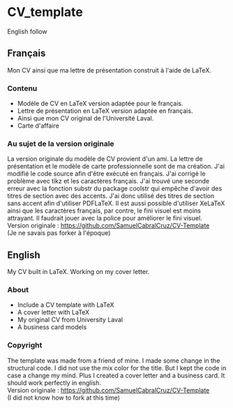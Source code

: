 # CV_template <br />
English follow

## Français
Mon CV ainsi que ma lettre de présentation construit à l'aide de LaTeX.<br/>

### Contenu
- Modèle de CV en LaTeX version adaptée pour le français. 
- Lettre de présentation en LaTeX version adaptée en français. 
- Ainsi que mon CV original de l'Université Laval. 
- Carte d'affaire

### Au sujet de la version originale
La version originale du modèle de CV provient d'un ami. La lettre de présentation et le modèle de carte professionnelle sont de ma création. J'ai modifié le code source afin d'être exécuté en français. J'ai corrigé le problème avec tikz et les caractères français. J'ai trouvé une seconde erreur avec la fonction substr du package coolstr qui empêche d'avoir des titres de section avec des accents. J'ai donc utilisé des titres de section sans accent afin d'utiliser PDFLaTeX. Il est aussi possible d'utiliser XeLaTeX ainsi que les caractères français, par contre, le fini visuel est moins attrayant. Il faudrait jouer avec la police pour améliorer le fini visuel. <br />
Version originale : https://github.com/SamuelCabralCruz/CV-Template <br />
(Je ne savais pas forker à l'époque)

## English
My CV built in LaTeX. Working on my cover letter.<br/>

### About
- Include a CV template with LaTeX
- A cover letter with LaTeX 
- My original CV from University Laval
- A business card models

### Copyright
The template was made from a friend of mine. I made some change in the structural code. I did not use the mix color for the title. But I kept the code in case a change my mind. Plus I created a cover letter and a business card. It should work perfectly in english. <br />
Version originale : https://github.com/SamuelCabralCruz/CV-Template <br />
(I did not know how to fork at this time)


